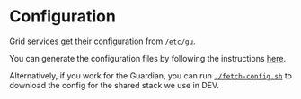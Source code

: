 # Configuration

Grid services get their configuration from `/etc/gu`.

You can generate the configuration files by following the instructions [here](../scripts/generate-config/README.md).

Alternatively, if you work for the Guardian, you can run [`./fetch-config.sh`](../fetch-config.sh) to download the config for the shared stack we use in DEV.

